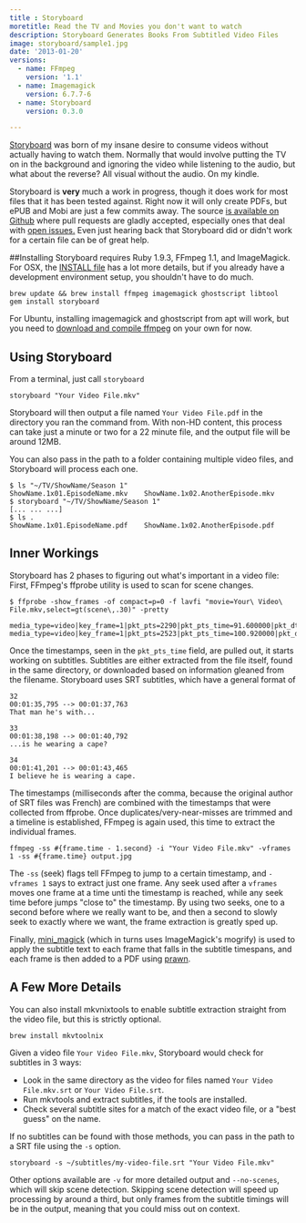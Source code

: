 ```yaml
---
title : Storyboard
moretitle: Read the TV and Movies you don't want to watch
description: Storyboard Generates Books From Subtitled Video Files
image: storyboard/sample1.jpg
date: '2013-01-20'
versions:
  - name: FFmpeg
    version: '1.1'
  - name: Imagemagick
    version: 6.7.7-6
  - name: Storyboard
    version: 0.3.0

---
```


[Storyboard](https://github.com/markolson/storyboard) was born of my insane desire to consume videos without actually having to watch them. Normally that would involve putting the TV on in the background and ignoring the video while listening to the audio, but what about the reverse? All visual without the audio. On my kindle.

Storyboard is **very** much a work in progress, though it does work for most files that it has been tested against. Right now it will only create PDFs, but ePUB and Mobi are just a few commits away. The source <a href="https://github.com/markolson/storyboard">is available on Github</a> where pull requests are gladly accepted, especially ones that deal with <a href="https://github.com/markolson/storyboard/issues">open issues.</a> Even just hearing back that Storyboard did or didn't work for a certain file can be of great help.

##Installing
Storyboard requires Ruby 1.9.3, FFmpeg 1.1, and ImageMagick. For OSX, the [INSTALL file](https://github.com/markolson/storyboard/blob/master/INSTALL.md) has a lot more details, but if you already have a development environment setup, you shouldn't have to do much.

    brew update && brew install ffmpeg imagemagick ghostscript libtool
    gem install storyboard

For Ubuntu, installing imagemagick and ghostscript from apt will work, but you need to <a href="http://ffmpeg.org/download.html">download and compile ffmpeg</a> on your own for now.

## Using Storyboard
From a terminal, just call `storyboard`

    storyboard "Your Video File.mkv"

Storyboard will then output a file named `Your Video File.pdf` in the directory you ran the command from. With non-HD content, this process can take just a minute or two for a 22 minute file, and the output file will be around 12MB.

<!-- more -->

You can also pass in the path to a folder containing multiple video files, and Storyboard will process each one.

    $ ls "~/TV/ShowName/Season 1"
    ShowName.1x01.EpisodeName.mkv    ShowName.1x02.AnotherEpisode.mkv
    $ storyboard "~/TV/ShowName/Season 1"
    [... ... ...]
    $ ls .
    ShowName.1x01.EpisodeName.pdf    ShowName.1x02.AnotherEpisode.pdf

## Inner Workings

Storyboard has 2 phases to figuring out what's important in a video file: First, FFmpeg's ffprobe utility is used to scan for scene changes.

    $ ffprobe -show_frames -of compact=p=0 -f lavfi "movie=Your\ Video\ File.mkv,select=gt(scene\,.30)" -pretty

    media_type=video|key_frame=1|pkt_pts=2290|pkt_pts_time=91.600000|pkt_dts=2290|pkt_dts_time=91.600000|pkt_duration=1|pkt_duration_time=0.040000|pkt_pos=10492324|pkt_size=N/A|width=576|height=432|pix_fmt=rgb24|sample_aspect_ratio=1:1|pict_type=I|coded_picture_number=0|display_picture_number=0|interlaced_frame=0|top_field_first=0|repeat_pict=0|reference=0|tag:lavfi.scene_score=0.340000
    media_type=video|key_frame=1|pkt_pts=2523|pkt_pts_time=100.920000|pkt_dts=2523|pkt_dts_time=100.920000|pkt_duration=1|pkt_duration_time=0.040000|pkt_pos=11511798|pkt_size=N/A|width=576|height=432|pix_fmt=rgb24|sample_aspect_ratio=1:1|pict_type=I|coded_picture_number=0|display_picture_number=0|interlaced_frame=0|top_field_first=0|repeat_pict=0|reference=0|tag:lavfi.scene_score=0.400000

Once the timestamps, seen in the `pkt_pts_time` field, are pulled out, it starts working on subtitles. Subtitles are either extracted from the file itself, found in the same directory, or downloaded based on information gleaned from the filename. Storyboard uses SRT subtitles, which have a general format of

    32
    00:01:35,795 --> 00:01:37,763
    That man he's with...

    33
    00:01:38,198 --> 00:01:40,792
    ...is he wearing a cape?

    34
    00:01:41,201 --> 00:01:43,465
    I believe he is wearing a cape.

The timestamps (milliseconds after the comma, because the original author of SRT files was French) are combined with the timestamps that were collected from ffprobe. Once duplicates/very-near-misses are trimmed and a timeline is established, FFmpeg is again used, this time to extract the individual frames.

    ffmpeg -ss #{frame.time - 1.second} -i "Your Video File.mkv" -vframes 1 -ss #{frame.time} output.jpg

The `-ss` (seek) flags tell FFmpeg to jump to a certain timestamp, and `-vframes 1` says to extract just one frame. Any seek used after a `vframes` moves one frame at a time unti the timestamp is reached, while any seek time before jumps "close to" the timestamp. By using two seeks, one to a second before where we really want to be, and then a second to slowly seek to exactly where we want, the frame extraction is greatly sped up.

Finally, <a href="https://github.com/probablycorey/mini_magick">mini_magick</a> (which in turns uses ImageMagick's mogrify) is used to apply the subtitle text to each frame that falls in the subtitle timespans, and each frame is then added to a PDF using <a href="http://prawn.majesticseacreature.com">prawn</a>.

## A Few More Details

You can also install mkvnixtools to enable subtitle extraction straight from the video file, but this is strictly optional.

    brew install mkvtoolnix

Given a video file `Your Video File.mkv`, Storyboard would check for subtitles in 3 ways:

* Look in the same directory as the video for files named `Your Video File.mkv.srt` or `Your Video File.srt`.
* Run mkvtools and extract subtitles, if the tools are installed.
* Check several subtitle sites for a match of the exact video file, or a "best guess" on the name.

If no subtitles can be found with those methods, you can pass in the path to a SRT file using the `-s` option.

    storyboard -s ~/subtitles/my-video-file.srt "Your Video File.mkv"

Other options available are `-v` for more detailed output and `--no-scenes`, which will skip scene detection. Skipping scene detection will speed up processing by around a third, but only frames from the subtitle timings will be in the output, meaning that you could miss out on context.
